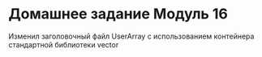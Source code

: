 # Домашнее задание Модуль 16

Изменил заголовочный файл UserArray с использованием контейнера стандартной библиотеки vector
